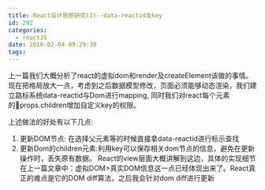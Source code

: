 ```yaml
---
title: React设计思想研究(2)--data-reactid及key
id: 292
categories:
  - reactJS
date: 2016-02-04 09:29:39
tags:
---
```


上一篇我们大概分析了react的虚拟dom和render及createElement该做的事情。现在把格局放大一点，考虑到之后数据模型修改，页面必须能够动态渲染，我们建立路标系统data-reactid与Dom进行mapping, 同时我们对react每个元素的props.children增加自定义key的权限。

上述做法的好处有以下几点:

1.  更新DOM节点: 在选择父元素等的时候直接拿data-reactid进行标示查找
2.  更新Dom的children元素:利用key可以保存相关dom节点的信息，避免在更新操作时，丢失原有数据。
React的view层面大概讲解到这边，具体的实现细节在上一篇文章中：虚拟DOM&gt;真实DOM信息这一点已经体现出来了。React真正的难点是它的DOM diff算法，之后我会针对dom diff进行更新